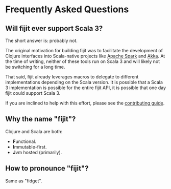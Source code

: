 # Frequently Asked Questions

## Will fijit ever support Scala 3?

The short answer is: probably not.

The original motivation for building fijit was to facilitate the development of Clojure interfaces into Scala-native
projects like [Apache Spark](https://spark.apache.org/) and [Akka](https://akka.io/). 
At the time of writing, neither of these tools run on Scala 3 and will likely not be switching for a long time. 

That said, fijit already leverages macros to delegate to different implementations depending on the Scala version.
It is possible that a Scala 3 implementation is possible for the entire fijit API, it is possible that one day fijit
could support Scala 3. 

If you are inclined to help with this effort, please see the [contributing guide](erp12.github.io/fijit/contributing.html).

## Why the name "fijit"?

Clojure and Scala are both:

- **F**unctional.
- **I**mmutable-first.
- **J**vm hosted (primarily).

## How to pronounce "fijit"?

Same as "fidget".
